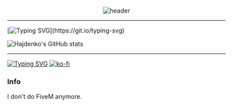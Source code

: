 <div align="center">
  
![header](https://capsule-render.vercel.app/api?type=venom&height=200&text=I%20am%20Hajdenkoo&fontSize=70&color=0:ecaf64,100:b678c4&stroke=000000&strokeWidth=2&desc=Welcome%20to%20my%20github%20page.&fontAlignY=45&descAlignY=70&fontColor=ffffffaa)

</div>

<hr />

<div align="left">
  
[![Typing SVG](https://readme-typing-svg.herokuapp.com?font=Inter&weight=600&duration=3000&pause=10000&color=ECAF64&random=false&width=435&lines=These+are+my+github+statistics.)](https://git.io/typing-svg)
  
</div>

![Hajdenko's GitHub stats](https://github-readme-stats.vercel.app/api?username=Hajdenko&theme=dark&show_icons=true)

<hr />

[![Typing SVG](https://readme-typing-svg.herokuapp.com?font=Inter&size=20&weight=600&duration=3000&pause=10000&color=FF5E5B&random=false&width=275&lines=Support+me+on+ko-fi!+%F0%9F%91%89%F0%9F%91%88)](https://git.io/typing-svg) 
[![ko-fi](https://ko-fi.com/img/githubbutton_sm.svg)](https://ko-fi.com/hajden)

### Info
I don't do FiveM anymore.
